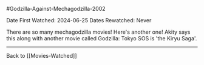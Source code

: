 #Godzilla-Against-Mechagodzilla-2002

Date First Watched:  2024-06-25
Dates Rewatched:  Never

There are so many mechagodzilla movies!  Here's another one!  Akity says this along with another movie called Godzilla: Tokyo SOS is 'the Kiryu Saga'.

---
Back to [[Movies-Watched]]